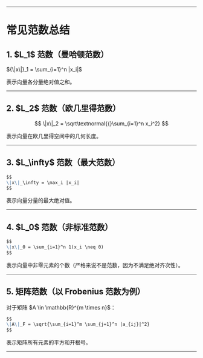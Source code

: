 
---

# 常见范数总结

## 1. \$L\_1\$ 范数（曼哈顿范数）


${\|x\|}_1 = \sum_{i=1}^n |x_i|$


表示向量各分量绝对值之和。

---

## 2. \$L\_2\$ 范数（欧几里得范数）


$$
\|x\|_2 = \sqrt\textnormal{{}\sum_{i=1}^n x_i^2}
$$


表示向量在欧几里得空间中的几何长度。

---

## 3. \$L\_\infty\$ 范数（最大范数）

```markdown
$$
\|x\|_\infty = \max_i |x_i|
$$
```

表示向量分量的最大绝对值。

---

## 4. \$L\_0\$ 范数（非标准范数）

```markdown
$$
\|x\|_0 = \sum_{i=1}^n 1(x_i \neq 0)
$$
```

表示向量中非零元素的个数（严格来说不是范数，因为不满足绝对齐次性）。

---

## 5. 矩阵范数（以 Frobenius 范数为例）

对于矩阵 \$A \in \mathbb{R}^{m \times n}\$：

```markdown
$$
\|A\|_F = \sqrt{\sum_{i=1}^m \sum_{j=1}^n |a_{ij}|^2}
$$
```

表示矩阵所有元素的平方和开根号。

---





